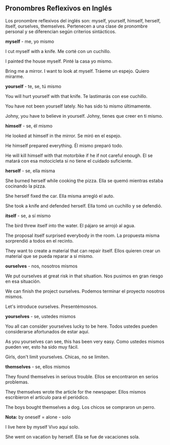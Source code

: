 ## Pronombres Reflexivos en Inglés

Los pronombre reflexivos del inglés son: myself, yourself, himself, herself, itself, ourselves, themselves. Pertenecen a una clase de pronombre personal y se diferencian según criterios sintácticos. 

**myself** - me, yo mismo

I cut myself with a knife.
Me corté con un cuchillo.

I painted the house myself.
Pinté la casa yo mismo.

Bring me a mirror. I want to look at myself.
Tráeme un espejo. Quiero mirarme.

**yourself** - te, se, tú mismo

You will hurt yourself with that knife.
Te lastimarás con ese cuchillo.

You have not been yourself lately.
No has sido tú mismo últimamente.

Johny, you have to believe in yourself.
Johny, tienes que creer en ti mismo.

**himself** - se, él mismo

He looked at himself in the mirror.
Se miró en el espejo.

He himself prepared everything.
Él mismo preparó todo.

He will kill himself with that motorbike if he if not careful enough.
El se matará con esa motocicleta si no tiene el cuidado suficiente.

**herself** - se, ella misma

She burned herself while cooking the pizza.
Ella se quemó mientras estaba cocinando la pizza.

She herself fixed the car.
Ella misma arregló el auto.

She took a knife and defended herself.
Ella tomó un cuchillo y se defendió.

**itself** - se, a sí mismo

The bird threw itself into the water.
El pájaro se arrojó al agua.

The proposal itself surprised everybody in the room.
La propuesta misma sorprendió a todos en el recinto.

They want to create a material that can repair itself.
Ellos quieren crear un material que se pueda reparar a sí mismo.

**ourselves** - nos, nosotros mismos

We put ourselves at great risk in that situation.
Nos pusimos en gran riesgo en esa situación.

We can finish the project ourselves.
Podemos terminar el proyecto nosotros mismos.

Let's introduce ourselves.
Presentémosnos.

**yourselves** - se, ustedes mismos

You all can consider yourselves lucky to be here.
Todos ustedes pueden considerarse afortunados de estar aquí.

As you yourselves can see, this has been very easy.
Como ustedes mismos pueden ver, esto ha sido muy fácil.

Girls, don't limit yourselves.
Chicas, no se limiten.

**themselves** - se, ellos mismos

They found themselves in serious trouble.
Ellos se encontraron en serios problemas.

They themselves wrote the article for the newspaper.
Ellos mismos escribieron el artículo para el periódico.

The boys bought themselves a dog.
Los chicos se compraron un perro.

**Nota:** by oneself = alone - solo

I live here by myself
Vivo aquí solo.

She went on vacation by herself.
Ella se fue de vacaciones sola.
